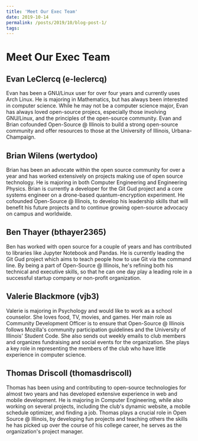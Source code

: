 ```yaml
---
title: 'Meet Our Exec Team'
date: 2019-10-14
permalink: /posts/2019/10/blog-post-1/
tags:
---
```


Meet Our Exec Team
======

Evan LeClercq (e-leclercq)
------

Evan has been a GNU/Linux user for over four years and currently uses Arch Linux.
He is majoring in Mathematics, but has always been interested in computer science.
While he may not be a computer science major, Evan has always loved open-source projecs, especially those involving GNU/Linux, and the principles of the open-source community.
Evan and Brian cofounded Open-Source @ Illinois to build a strong open-source community and offer resources to those at the University of Illinois, Urbana-Champaign.

Brian Wilens (wertydoo)
------

Brian has been an advocate within the open source community for over a year and has worked extensively on projects making use of open source technology.
He is majoring in both Computer Engineering and Engineering Physics.
Brian is currently a developer for the Git Gud project and a core systems engineer on a drone-based quantum-encryption experiment. 
He cofounded Open-Source @ Illinois, to develop his leadership skills that will benefit his future projects and to continue growing open-source advocacy on campus and worldwide.

Ben Thayer (bthayer2365)
------

Ben has worked with open source for a couple of years and has contributed to libraries like Jupyter Notebook and Pandas. 
He is currently leading the Git Gud project which aims to teach people how to use Git via the command line. 
By being a part of Open-Source @ Illinois, he's refining both his technical and executive skills, so that he can one day play a leading role in a successful startup company or non-profit organization.

Valerie Blackmore (vjb3)
------

Valerie is majoring in Psychology and would like to work as a school counselor. 
She loves food, TV, movies, and games. Her main role as Community Development Officer is to ensure that Open-Source @ Illinois follows Mozilla's community participation guidelines and the University of Illinois' Student Code.
She also sends out weekly emails to club members and organizes fundraising and social events for the organization. 
She plays a key role in representing the members of the club who have little experience in computer science.

Thomas Driscoll (thomasdriscoll)
------

Thomas has been using and contributing to open-source technologies for almost two years and has developed extensive experience in web and mobile development. 
He is majoring in Computer Engineering, while also working on several projects, including the club's dynamic website, a mobile schedule optimizer, and finding a job. 
Thomas plays a crucial role in Open Source @ Illinois, by developing fun projects and teaching others the skills he has picked up over the course of his college career, he serves as the organization's project manager.

